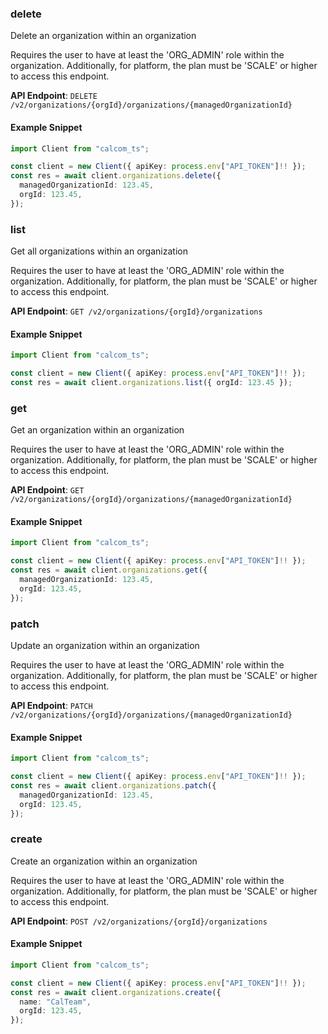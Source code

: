 
### delete <a name="delete"></a>
Delete an organization within an organization

Requires the user to have at least the 'ORG_ADMIN' role within the organization. Additionally, for platform, the plan must be 'SCALE' or higher to access this endpoint.

**API Endpoint**: `DELETE /v2/organizations/{orgId}/organizations/{managedOrganizationId}`

#### Example Snippet

```typescript
import Client from "calcom_ts";

const client = new Client({ apiKey: process.env["API_TOKEN"]!! });
const res = await client.organizations.delete({
  managedOrganizationId: 123.45,
  orgId: 123.45,
});
```

### list <a name="list"></a>
Get all organizations within an organization

Requires the user to have at least the 'ORG_ADMIN' role within the organization. Additionally, for platform, the plan must be 'SCALE' or higher to access this endpoint.

**API Endpoint**: `GET /v2/organizations/{orgId}/organizations`

#### Example Snippet

```typescript
import Client from "calcom_ts";

const client = new Client({ apiKey: process.env["API_TOKEN"]!! });
const res = await client.organizations.list({ orgId: 123.45 });
```

### get <a name="get"></a>
Get an organization within an organization

Requires the user to have at least the 'ORG_ADMIN' role within the organization. Additionally, for platform, the plan must be 'SCALE' or higher to access this endpoint.

**API Endpoint**: `GET /v2/organizations/{orgId}/organizations/{managedOrganizationId}`

#### Example Snippet

```typescript
import Client from "calcom_ts";

const client = new Client({ apiKey: process.env["API_TOKEN"]!! });
const res = await client.organizations.get({
  managedOrganizationId: 123.45,
  orgId: 123.45,
});
```

### patch <a name="patch"></a>
Update an organization within an organization

Requires the user to have at least the 'ORG_ADMIN' role within the organization. Additionally, for platform, the plan must be 'SCALE' or higher to access this endpoint.

**API Endpoint**: `PATCH /v2/organizations/{orgId}/organizations/{managedOrganizationId}`

#### Example Snippet

```typescript
import Client from "calcom_ts";

const client = new Client({ apiKey: process.env["API_TOKEN"]!! });
const res = await client.organizations.patch({
  managedOrganizationId: 123.45,
  orgId: 123.45,
});
```

### create <a name="create"></a>
Create an organization within an organization

Requires the user to have at least the 'ORG_ADMIN' role within the organization. Additionally, for platform, the plan must be 'SCALE' or higher to access this endpoint.

**API Endpoint**: `POST /v2/organizations/{orgId}/organizations`

#### Example Snippet

```typescript
import Client from "calcom_ts";

const client = new Client({ apiKey: process.env["API_TOKEN"]!! });
const res = await client.organizations.create({
  name: "CalTeam",
  orgId: 123.45,
});
```
